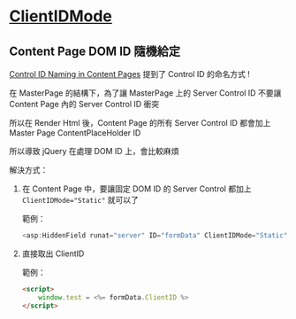 # [ClientIDMode](https://docs.microsoft.com/en-us/dotnet/api/system.web.ui.control.clientidmode)

## Content Page DOM ID 隨機給定

[Control ID Naming in Content Pages](https://docs.microsoft.com/en-us/aspnet/web-forms/overview/older-versions-getting-started/master-pages/control-id-naming-in-content-pages-cs) 提到了 Control ID 的命名方式 !

在 MasterPage 的結構下，為了讓 MasterPage 上的 Server Control ID 不要讓 Content Page 內的 Server Control ID 衝突

所以在 Render Html 後，Content Page 的所有 Server Control ID 都會加上 Master Page ContentPlaceHolder ID

所以導致 jQuery 在處理 DOM ID 上，會比較麻煩

解決方式：  

1. 在 Content Page 中，要讓固定 DOM ID 的 Server Control 都加上 `ClientIDMode="Static"` 就可以了

    範例：

    ```cs
    <asp:HiddenField runat="server" ID="formData" ClientIDMode="Static" />
    ```

1. 直接取出 ClientID

    範例：

    ```html
    <script>
        window.test = <%= formData.ClientID %>
    </script>
    ```

